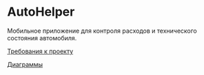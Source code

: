 # AutoHelper

Мобильное приложение для контроля расходов и технического состояния автомобиля.

[Требования к проекту](docs/SRS.md)

[Диаграммы](docs/diagrams)
